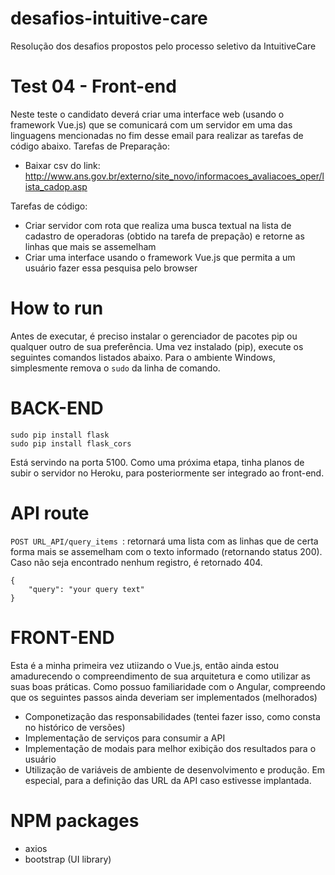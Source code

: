 # desafios-intuitive-care
Resolução dos desafios propostos pelo processo seletivo da IntuitiveCare

# Test 04 - Front-end

Neste teste o candidato deverá criar uma interface web (usando o framework Vue.js) que se comunicará com um servidor em uma das linguagens mencionadas no fim desse email para realizar as tarefas de código abaixo.
Tarefas de Preparação:    
- Baixar csv do link: http://www.ans.gov.br/externo/site_novo/informacoes_avaliacoes_oper/lista_cadop.asp

Tarefas de código:
- Criar servidor com rota que realiza uma busca textual na lista de cadastro de operadoras (obtido na tarefa de prepação) e retorne as linhas que mais se assemelham
- Criar uma interface usando o framework Vue.js que permita a um usuário fazer essa pesquisa pelo browser



# How to run

Antes de executar, é preciso instalar o gerenciador de pacotes pip ou qualquer outro de sua preferência. Uma vez instalado (pip), execute os seguintes comandos listados abaixo. Para o ambiente Windows, simplesmente remova o ``` sudo ``` da linha de comando.

# BACK-END
```
sudo pip install flask
sudo pip install flask_cors
```

Está servindo na porta 5100. Como uma próxima etapa, tinha planos de subir o servidor no Heroku, para posteriormente ser integrado ao front-end.


# API route

```POST URL_API/query_items ```: retornará uma lista com as linhas que de certa forma mais se assemelham com o texto informado (retornando status 200). Caso não seja encontrado nenhum registro, é retornado 404.

```
{
    "query": "your query text"
} 
```

# FRONT-END

Esta é a minha primeira vez utiizando o Vue.js, então ainda estou amadurecendo o compreendimento de sua arquitetura e como utilizar as suas boas práticas. Como possuo familiaridade com o Angular, compreendo que os seguintes passos ainda deveriam ser implementados (melhorados)

- Componetização das responsabilidades (tentei fazer isso, como consta no histórico de versões)
- Implementação de serviços para consumir a API
- Implementação de modais para melhor exibição dos resultados para o usuário
- Utilização de variáveis de ambiente de desenvolvimento e produção. Em especial, para a definição das URL da API caso estivesse implantada.

# NPM packages

- axios
- bootstrap (UI library)









